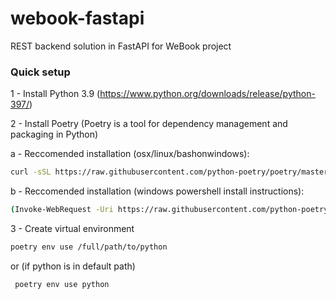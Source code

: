 # webook-fastapi
REST backend solution in FastAPI for WeBook project

### Quick setup

1 - Install Python 3.9 (https://www.python.org/downloads/release/python-397/)

2 - Install Poetry (Poetry is a tool for dependency management and packaging in Python)

a - <a name="step-1">Reccomended installation (osx/linux/bashonwindows):</a>
```bash
curl -sSL https://raw.githubusercontent.com/python-poetry/poetry/master/get-poetry.py | python -
```

b - <a name="step-1">Reccomended installation (windows powershell install instructions):</a>
```bash
(Invoke-WebRequest -Uri https://raw.githubusercontent.com/python-poetry/poetry/master/get-poetry.py -UseBasicParsing).Content | python -
```

3 - Create virtual environment

```bash
poetry env use /full/path/to/python
```

or (if python is in default path)

```bash
 poetry env use python
```
